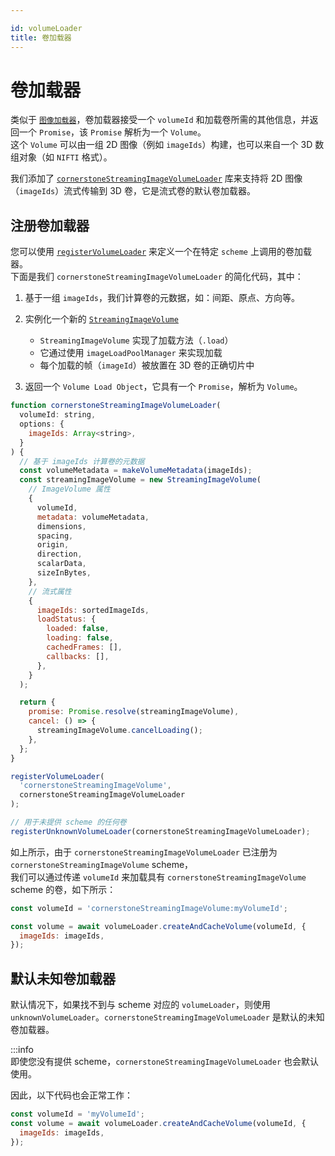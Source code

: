 ```yaml
---

id: volumeLoader  
title: 卷加载器  
---  
```


# 卷加载器  

类似于 [`图像加载器`](./imageLoader.md)，卷加载器接受一个 `volumeId` 和加载卷所需的其他信息，并返回一个 `Promise`，该 `Promise` 解析为一个 `Volume`。  
这个 `Volume` 可以由一组 2D 图像（例如 `imageIds`）构建，也可以来自一个 3D 数组对象（如 `NIFTI` 格式）。  

我们添加了 [`cornerstoneStreamingImageVolumeLoader`](/docs/concepts/streaming-image-volume/streaming) 库来支持将 2D 图像（`imageIds`）流式传输到 3D 卷，它是流式卷的默认卷加载器。  

## 注册卷加载器  

您可以使用 [`registerVolumeLoader`](/api/core/namespace/volumeLoader#registerVolumeLoader) 来定义一个在特定 `scheme` 上调用的卷加载器。  
下面是我们 `cornerstoneStreamingImageVolumeLoader` 的简化代码，其中：  

1. 基于一组 `imageIds`，我们计算卷的元数据，如：间距、原点、方向等。  
2. 实例化一个新的 [`StreamingImageVolume`](/api/streaming-image-volume-loader/class/StreamingImageVolume)  

   - `StreamingImageVolume` 实现了加载方法（`.load`）  
   - 它通过使用 `imageLoadPoolManager` 来实现加载  
   - 每个加载的帧（`imageId`）被放置在 3D 卷的正确切片中  

3. 返回一个 `Volume Load Object`，它具有一个 `Promise`，解析为 `Volume`。  

```js  
function cornerstoneStreamingImageVolumeLoader(  
  volumeId: string,  
  options: {  
    imageIds: Array<string>,  
  }  
) {  
  // 基于 imageIds 计算卷的元数据  
  const volumeMetadata = makeVolumeMetadata(imageIds);  
  const streamingImageVolume = new StreamingImageVolume(  
    // ImageVolume 属性  
    {  
      volumeId,  
      metadata: volumeMetadata,  
      dimensions,  
      spacing,  
      origin,  
      direction,  
      scalarData,  
      sizeInBytes,  
    },  
    // 流式属性  
    {  
      imageIds: sortedImageIds,  
      loadStatus: {  
        loaded: false,  
        loading: false,  
        cachedFrames: [],  
        callbacks: [],  
      },  
    }  
  );  

  return {  
    promise: Promise.resolve(streamingImageVolume),  
    cancel: () => {  
      streamingImageVolume.cancelLoading();  
    },  
  };  
}  

registerVolumeLoader(  
  'cornerstoneStreamingImageVolume',  
  cornerstoneStreamingImageVolumeLoader  
);  

// 用于未提供 scheme 的任何卷  
registerUnknownVolumeLoader(cornerstoneStreamingImageVolumeLoader);  
```  

如上所示，由于 `cornerstoneStreamingImageVolumeLoader` 已注册为 `cornerstoneStreamingImageVolume` scheme，  
我们可以通过传递 `volumeId` 来加载具有 `cornerstoneStreamingImageVolume` scheme 的卷，如下所示：  

```js  
const volumeId = 'cornerstoneStreamingImageVolume:myVolumeId';  

const volume = await volumeLoader.createAndCacheVolume(volumeId, {  
  imageIds: imageIds,  
});  
```  

## 默认未知卷加载器  

默认情况下，如果找不到与 scheme 对应的 `volumeLoader`，则使用 `unknownVolumeLoader`。`cornerstoneStreamingImageVolumeLoader` 是默认的未知卷加载器。  

:::info  
即使您没有提供 scheme，`cornerstoneStreamingImageVolumeLoader` 也会默认使用。  

因此，以下代码也会正常工作：  

```js  
const volumeId = 'myVolumeId';  
const volume = await volumeLoader.createAndCacheVolume(volumeId, {  
  imageIds: imageIds,  
});  
```  